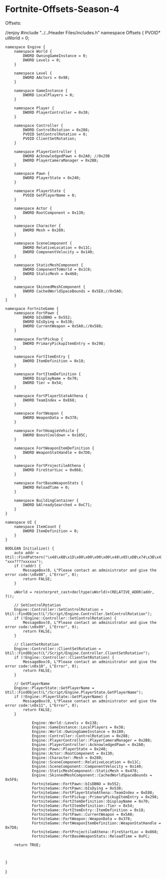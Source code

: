 # Fortnite-Offsets-Season-4

Offsets:

//enjoy
#include "../../Header Files/includes.h"
namespace Offsets {
	PVOID* uWorld = 0;

	namespace Engine {
		namespace World {
			DWORD OwningGameInstance = 0;
			DWORD Levels = 0;
		}

		namespace Level {
			DWORD AActors = 0x98;
		}

		namespace GameInstance {
			DWORD LocalPlayers = 0;
		}

		namespace Player {
			DWORD PlayerController = 0x30;
		}

		namespace Controller {
			DWORD ControlRotation = 0x288;
			PVOID SetControlRotation = 0;
			PVOID ClientSetRotation;
		}

		namespace PlayerController {
			DWORD AcknowledgedPawn = 0x2A0; //0x298
			DWORD PlayerCameraManager = 0x2B8;
		}

		namespace Pawn {
			DWORD PlayerState = 0x240;
		}

		namespace PlayerState {
			PVOID GetPlayerName = 0;
		}

		namespace Actor {
			DWORD RootComponent = 0x130;
		}

		namespace Character {
			DWORD Mesh = 0x280;
		}

		namespace SceneComponent {
			DWORD RelativeLocation = 0x11C;
			DWORD ComponentVelocity = 0x140;
		}

		namespace StaticMeshComponent {
			DWORD ComponentToWorld = 0x1C0;
			DWORD StaticMesh = 0x468;
		}

		namespace SkinnedMeshComponent {
			DWORD CachedWorldSpaceBounds = 0x5E8;//0x5A0;
		}
	}

	namespace FortniteGame {
		namespace FortPawn {
			DWORD bIsDBNO = 0x552;
			DWORD bIsDying = 0x538;
			DWORD CurrentWeapon = 0x5A0;//0x588;
		}

		namespace FortPickup {
			DWORD PrimaryPickupItemEntry = 0x298;
		}

		namespace FortItemEntry {
			DWORD ItemDefinition = 0x18;
		}

		namespace FortItemDefinition {
			DWORD DisplayName = 0x70;
			DWORD Tier = 0x54;
		}

		namespace FortPlayerStateAthena {
			DWORD TeamIndex = 0xE68;
		}

		namespace FortWeapon {
			DWORD WeaponData = 0x378;
		}

		namespace FortHoagieVehicle {
			DWORD BoostCooldown = 0x105C;
		}

		namespace FortWeaponItemDefinition {
			DWORD WeaponStatHandle = 0x7D0;
		}

		namespace FortProjectileAthena {
			DWORD FireStartLoc = 0x868;
		}

		namespace FortBaseWeaponStats {
			DWORD ReloadTime = 0;
		}

		namespace BuildingContainer {
			DWORD bAlreadySearched = 0xC71;
		}
	}

	namespace UI {
		namespace ItemCount {
			DWORD ItemDefinition = 0;
		}
	}

	BOOLEAN Initialize() {
		auto addr = Util::FindPattern("\x48\x8B\x1D\x00\x00\x00\x00\x48\x85\xDB\x74\x3B\x41", "xxx????xxxxxx");
		if (!addr) {
			MessageBox(0, L"Please contact an administrator and give the error code:\n0x08", L"Error", 0);
			return FALSE;
		}

		uWorld = reinterpret_cast<decltype(uWorld)>(RELATIVE_ADDR(addr, 7));

		// SetControlRotation
		Engine::Controller::SetControlRotation = Util::FindObject(L"/Script/Engine.Controller.SetControlRotation");
		if (!Engine::Controller::SetControlRotation) {
			MessageBox(0, L"Please contact an administrator and give the error code:\n0x09", L"Error", 0);
			return FALSE;
		}

		// ClientSetRotation
		Engine::Controller::ClientSetRotation = Util::FindObject(L"/Script/Engine.Controller.ClientSetRotation");
		if (!Engine::Controller::ClientSetRotation) {
			MessageBox(0, L"Please contact an administrator and give the error code:\n0x10", L"Error", 0);
			return FALSE;
		}

		// GetPlayerName
		Engine::PlayerState::GetPlayerName = Util::FindObject(L"/Script/Engine.PlayerState.GetPlayerName");
		if (!Engine::PlayerState::GetPlayerName) {
			MessageBox(0, L"Please contact an administrator and give the error code:\n0x11", L"Error", 0);
			return FALSE;
		}

		        Engine::World::Levels = 0x138;
		        Engine::GameInstance::LocalPlayers = 0x38;
		        Engine::World::OwningGameInstance = 0x180;
		        Engine::Controller::ControlRotation = 0x288;
		        Engine::PlayerController::PlayerCameraManager = 0x2B8;
		        Engine::PlayerController::AcknowledgedPawn = 0x2A0;
		        Engine::Pawn::PlayerState = 0x240;
			    Engine::Actor::RootComponent = 0x130;
			    Engine::Character::Mesh = 0x280;
			    Engine::SceneComponent::RelativeLocation = 0x11C;
			    Engine::SceneComponent::ComponentVelocity = 0x140;
			    Engine::StaticMeshComponent::StaticMesh = 0x478;
			    Engine::SkinnedMeshComponent::CachedWorldSpaceBounds = 0x5F8;
				FortniteGame::FortPawn::bIsDBNO = 0x552;
				FortniteGame::FortPawn::bIsDying = 0x538;
				FortniteGame::FortPlayerStateAthena::TeamIndex = 0xE88;
				FortniteGame::FortPickup::PrimaryPickupItemEntry = 0x298;
				FortniteGame::FortItemDefinition::DisplayName = 0x70;
				FortniteGame::FortItemDefinition::Tier = 0x54;
				FortniteGame::FortItemEntry::ItemDefinition = 0x18;
				FortniteGame::FortPawn::CurrentWeapon = 0x5A0;
				FortniteGame::FortWeapon::WeaponData = 0x378;
				FortniteGame::FortWeaponItemDefinition::WeaponStatHandle = 0x7D8;
				FortniteGame::FortProjectileAthena::FireStartLoc = 0x868;
				FortniteGame::FortBaseWeaponStats::ReloadTime = 0xFC;

		return TRUE;



	}
}
